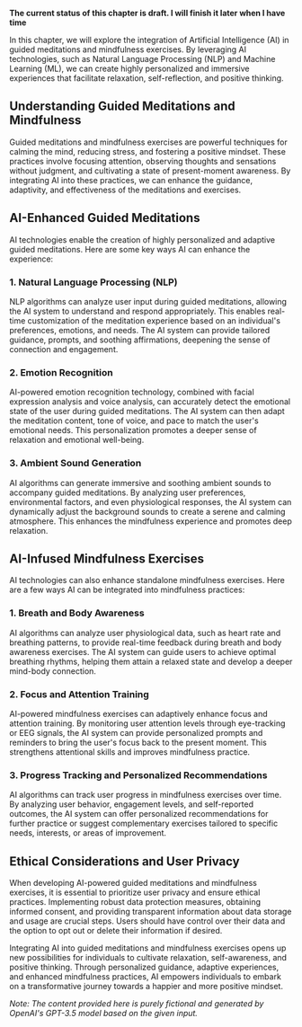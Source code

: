 **The current status of this chapter is draft. I will finish it later when I have time**

In this chapter, we will explore the integration of Artificial Intelligence (AI) in guided meditations and mindfulness exercises. By leveraging AI technologies, such as Natural Language Processing (NLP) and Machine Learning (ML), we can create highly personalized and immersive experiences that facilitate relaxation, self-reflection, and positive thinking.

Understanding Guided Meditations and Mindfulness
------------------------------------------------

Guided meditations and mindfulness exercises are powerful techniques for calming the mind, reducing stress, and fostering a positive mindset. These practices involve focusing attention, observing thoughts and sensations without judgment, and cultivating a state of present-moment awareness. By integrating AI into these practices, we can enhance the guidance, adaptivity, and effectiveness of the meditations and exercises.

AI-Enhanced Guided Meditations
------------------------------

AI technologies enable the creation of highly personalized and adaptive guided meditations. Here are some key ways AI can enhance the experience:

### 1. Natural Language Processing (NLP)

NLP algorithms can analyze user input during guided meditations, allowing the AI system to understand and respond appropriately. This enables real-time customization of the meditation experience based on an individual's preferences, emotions, and needs. The AI system can provide tailored guidance, prompts, and soothing affirmations, deepening the sense of connection and engagement.

### 2. Emotion Recognition

AI-powered emotion recognition technology, combined with facial expression analysis and voice analysis, can accurately detect the emotional state of the user during guided meditations. The AI system can then adapt the meditation content, tone of voice, and pace to match the user's emotional needs. This personalization promotes a deeper sense of relaxation and emotional well-being.

### 3. Ambient Sound Generation

AI algorithms can generate immersive and soothing ambient sounds to accompany guided meditations. By analyzing user preferences, environmental factors, and even physiological responses, the AI system can dynamically adjust the background sounds to create a serene and calming atmosphere. This enhances the mindfulness experience and promotes deep relaxation.

AI-Infused Mindfulness Exercises
--------------------------------

AI technologies can also enhance standalone mindfulness exercises. Here are a few ways AI can be integrated into mindfulness practices:

### 1. Breath and Body Awareness

AI algorithms can analyze user physiological data, such as heart rate and breathing patterns, to provide real-time feedback during breath and body awareness exercises. The AI system can guide users to achieve optimal breathing rhythms, helping them attain a relaxed state and develop a deeper mind-body connection.

### 2. Focus and Attention Training

AI-powered mindfulness exercises can adaptively enhance focus and attention training. By monitoring user attention levels through eye-tracking or EEG signals, the AI system can provide personalized prompts and reminders to bring the user's focus back to the present moment. This strengthens attentional skills and improves mindfulness practice.

### 3. Progress Tracking and Personalized Recommendations

AI algorithms can track user progress in mindfulness exercises over time. By analyzing user behavior, engagement levels, and self-reported outcomes, the AI system can offer personalized recommendations for further practice or suggest complementary exercises tailored to specific needs, interests, or areas of improvement.

Ethical Considerations and User Privacy
---------------------------------------

When developing AI-powered guided meditations and mindfulness exercises, it is essential to prioritize user privacy and ensure ethical practices. Implementing robust data protection measures, obtaining informed consent, and providing transparent information about data storage and usage are crucial steps. Users should have control over their data and the option to opt out or delete their information if desired.

Integrating AI into guided meditations and mindfulness exercises opens up new possibilities for individuals to cultivate relaxation, self-awareness, and positive thinking. Through personalized guidance, adaptive experiences, and enhanced mindfulness practices, AI empowers individuals to embark on a transformative journey towards a happier and more positive mindset.

*Note: The content provided here is purely fictional and generated by OpenAI's GPT-3.5 model based on the given input.*
